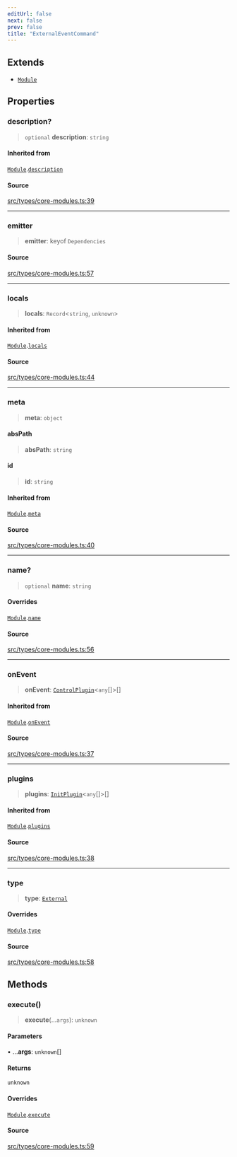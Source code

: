 ```yaml
---
editUrl: false
next: false
prev: false
title: "ExternalEventCommand"
---
```


## Extends

- [`Module`](/v4/api/interfaces/module/)

## Properties

### description?

> `optional` **description**: `string`

#### Inherited from

[`Module`](/v4/api/interfaces/module/).[`description`](/v4/api/interfaces/module/#description)

#### Source

[src/types/core-modules.ts:39](https://github.com/sern-handler/handler/blob/3e9b9229c8e4036aa031b2eb106ad88a9cfb5a7b/src/types/core-modules.ts#L39)

***

### emitter

> **emitter**: keyof `Dependencies`

#### Source

[src/types/core-modules.ts:57](https://github.com/sern-handler/handler/blob/3e9b9229c8e4036aa031b2eb106ad88a9cfb5a7b/src/types/core-modules.ts#L57)

***

### locals

> **locals**: `Record`\<`string`, `unknown`\>

#### Inherited from

[`Module`](/v4/api/interfaces/module/).[`locals`](/v4/api/interfaces/module/#locals)

#### Source

[src/types/core-modules.ts:44](https://github.com/sern-handler/handler/blob/3e9b9229c8e4036aa031b2eb106ad88a9cfb5a7b/src/types/core-modules.ts#L44)

***

### meta

> **meta**: `object`

#### absPath

> **absPath**: `string`

#### id

> **id**: `string`

#### Inherited from

[`Module`](/v4/api/interfaces/module/).[`meta`](/v4/api/interfaces/module/#meta)

#### Source

[src/types/core-modules.ts:40](https://github.com/sern-handler/handler/blob/3e9b9229c8e4036aa031b2eb106ad88a9cfb5a7b/src/types/core-modules.ts#L40)

***

### name?

> `optional` **name**: `string`

#### Overrides

[`Module`](/v4/api/interfaces/module/).[`name`](/v4/api/interfaces/module/#name)

#### Source

[src/types/core-modules.ts:56](https://github.com/sern-handler/handler/blob/3e9b9229c8e4036aa031b2eb106ad88a9cfb5a7b/src/types/core-modules.ts#L56)

***

### onEvent

> **onEvent**: [`ControlPlugin`](/v4/api/interfaces/controlplugin/)\<`any`[]\>[]

#### Inherited from

[`Module`](/v4/api/interfaces/module/).[`onEvent`](/v4/api/interfaces/module/#onevent)

#### Source

[src/types/core-modules.ts:37](https://github.com/sern-handler/handler/blob/3e9b9229c8e4036aa031b2eb106ad88a9cfb5a7b/src/types/core-modules.ts#L37)

***

### plugins

> **plugins**: [`InitPlugin`](/v4/api/interfaces/initplugin/)\<`any`[]\>[]

#### Inherited from

[`Module`](/v4/api/interfaces/module/).[`plugins`](/v4/api/interfaces/module/#plugins)

#### Source

[src/types/core-modules.ts:38](https://github.com/sern-handler/handler/blob/3e9b9229c8e4036aa031b2eb106ad88a9cfb5a7b/src/types/core-modules.ts#L38)

***

### type

> **type**: [`External`](/v4/api/enumerations/eventtype/#external)

#### Overrides

[`Module`](/v4/api/interfaces/module/).[`type`](/v4/api/interfaces/module/#type)

#### Source

[src/types/core-modules.ts:58](https://github.com/sern-handler/handler/blob/3e9b9229c8e4036aa031b2eb106ad88a9cfb5a7b/src/types/core-modules.ts#L58)

## Methods

### execute()

> **execute**(...`args`): `unknown`

#### Parameters

• ...**args**: `unknown`[]

#### Returns

`unknown`

#### Overrides

[`Module`](/v4/api/interfaces/module/).[`execute`](/v4/api/interfaces/module/#execute)

#### Source

[src/types/core-modules.ts:59](https://github.com/sern-handler/handler/blob/3e9b9229c8e4036aa031b2eb106ad88a9cfb5a7b/src/types/core-modules.ts#L59)

